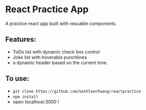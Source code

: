 # React Practice App 
A practice react app built with resuable components. 
## Features: 
- ToDo list with dynamic check box control
- Joke list with hoverable punchlines
- a dynamic header based on the current time. 

## To use:
- `git clone https://github.com/kathleenfwang/reactpractice `  
- `npm install `
- open localhost:3000 !
